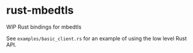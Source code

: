 # rust-mbedtls

WIP Rust bindings for mbedtls

See `examples/basic_client.rs` for an example of using the low level Rust API.
